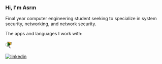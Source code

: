 ### Hi, I'm Asrın

Final year computer engineering student seeking to specialize in system security, networking, and network security.

The apps and languages I work with:
<br></br>
<img src="https://github.com/asrinhaktan/asrinhaktan/blob/main/Cisco-Packet-Tracer.jpg" width="20">

[![linkedin](https://img.shields.io/badge/Linkedin-000000?style=for-the-badge&logo=Linkedin&logoColor=white)](https://www.linkedin.com/in/asrın-haktan-şahin-3a6b03195/)
